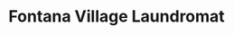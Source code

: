 ---
title: "Fontana Village Laundromat"
url: /fontana-dam/fontana-village-laundromat/
shop: Wäscherei
---